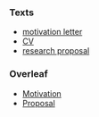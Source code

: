 ### Texts
* [motivation letter](https://demo.codimd.org/OrOMlgPmTKuaFTY9Ej_RGQ)
* [CV](https://demo.codimd.org/s_6EOnRQQwqb99BEvw1TeQ)
* [research proposal](https://demo.codimd.org/kDjx1XjkTqazgSTpKc0_Hg)


### Overleaf
* [Motivation](https://www.overleaf.com/read/cjqqmvptjrtf
)
* [Proposal](https://www.overleaf.com/read/cxkpxqspzbcr)